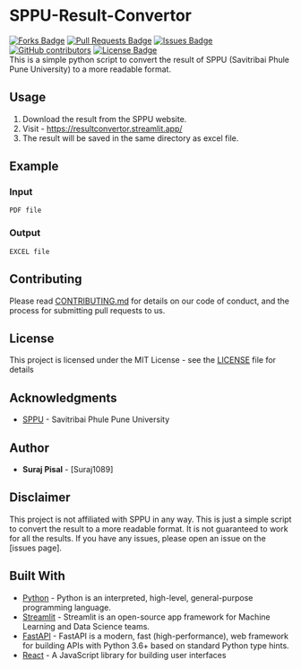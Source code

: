 # SPPU-Result-Convertor
<a href="https://github.com/Suraj1089/SPPU-Result-Convertor/network/members"><img src="https://img.shields.io/github/forks/Suraj1089/SPPU-Result-Convertor" alt="Forks Badge"/></a>
        <a href="https://github.com/Suraj1089/SPPU-Result-Convertor/pulls"><img src="https://img.shields.io/github/issues-pr/Suraj1089/SPPU-Result-Convertor" alt="Pull Requests Badge"/></a>
        <a href="https://github.com/Suraj1089/SPPU-Result-Convertor/issues"><img src="https://img.shields.io/github/issues/Suraj1089/SPPU-Result-Convertor" alt="Issues Badge"/></a>
        <a href="https://github.com/Suraj1089/SPPU-Result-Convertor/graphs/contributors"><img alt="GitHub contributors" src="https://img.shields.io/github/contributors/Suraj1089/SPPU-Result-Convertor?color=2b9348"></a>
        <a href="https://github.com/Suraj1089/SPPU-Result-Convertor/blob/master/LICENSE"><img src="https://img.shields.io/github/license/Suraj1089/SPPU-Result-Convertor?color=2b9348" alt="License Badge"/></a>
        </br>
This is a simple python script to convert the result of SPPU (Savitribai Phule Pune University) to a more readable format.

## Usage
1. Download the result from the SPPU website.
2. Visit - https://resultconvertor.streamlit.app/
3. The result will be saved in the same directory as excel file.


## Example
### Input
```
PDF file
```

### Output
```
EXCEL file
```

## Contributing
Please read [CONTRIBUTING.md](CONTRIBUTING.md) for details on our code of conduct, and the process for submitting pull requests to us.

## License
This project is licensed under the MIT License - see the [LICENSE](LICENSE) file for details

## Acknowledgments
* [SPPU](https://www.unipune.ac.in/) - Savitribai Phule Pune University

## Author
* **Suraj Pisal** - [Suraj1089]


## Disclaimer
This project is not affiliated with SPPU in any way. This is just a simple script to convert the result to a more readable format.
It is not guaranteed to work for all the results.
If you have any issues, please open an issue on the [issues page].

## Built With
* [Python](https://www.python.org/) - Python is an interpreted, high-level, general-purpose programming language.
* [Streamlit](https://www.streamlit.io/) - Streamlit is an open-source app framework for Machine Learning and Data Science teams.
* [FastAPI](https://fastapi.tiangolo.com/) - FastAPI is a modern, fast (high-performance), web framework for building APIs with Python 3.6+ based on standard Python type hints.
* [React](https://reactjs.org/) - A JavaScript library for building user interfaces
